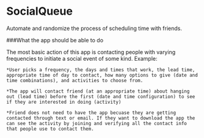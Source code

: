 # SocialQueue
Automate and randomize the process of scheduling time with friends.

###What the app should be able to do

The most basic action of this app is contacting people with varying frequencies to initiate a social event of some kind.
	Example:
	
	*User picks a frequency, the days and times that work, the lead time, appropriate time of day to contact, how many options to give (date and time combinations), and activities to choose from.

	*The app will contact friend (at an appropriate time) about hanging out (lead time) before the first (date and time configuration) to see if they are interested in doing (activity)

	*Friend does not need to have the app becuase they are getting contacted through text or email. If they want to download the app the can see the activity by joining and verifying all the contact info that people use to contact them. 
